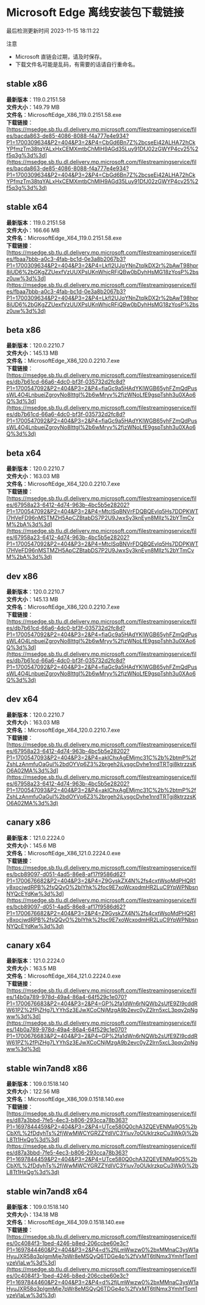 # Microsoft Edge 离线安装包下载链接
最后检测更新时间
2023-11-15 18:11:22

注意
* Microsoft 直链会过期，请及时保存。
* 下载文件名可能是乱码，有需要的话请自行重命名。

## stable x86
**最新版本**：119.0.2151.58  
**文件大小**：149.79 MB  
**文件名**：MicrosoftEdge_X86_119.0.2151.58.exe  
**下载链接**：[https://msedge.sb.tlu.dl.delivery.mp.microsoft.com/filestreamingservice/files/bacda863-de85-4086-8088-f4a777e4e934?P1=1700309634&P2=404&P3=2&P4=CbGd6Bn7Z%2bcseEi42ALHA72hCkYPfmzTm38tqYALxHxCEMXmtbChMlH9AGd35Luy91DfJ02zGWYP4cv25%2f5q3g%3d%3d](https://msedge.sb.tlu.dl.delivery.mp.microsoft.com/filestreamingservice/files/bacda863-de85-4086-8088-f4a777e4e934?P1=1700309634&P2=404&P3=2&P4=CbGd6Bn7Z%2bcseEi42ALHA72hCkYPfmzTm38tqYALxHxCEMXmtbChMlH9AGd35Luy91DfJ02zGWYP4cv25%2f5q3g%3d%3d)  

## stable x64
**最新版本**：119.0.2151.58  
**文件大小**：166.66 MB  
**文件名**：MicrosoftEdge_X64_119.0.2151.58.exe  
**下载链接**：[https://msedge.sb.tlu.dl.delivery.mp.microsoft.com/filestreamingservice/files/fbaa7bbb-a0c3-4fab-bc1d-0e3a8b2067b3?P1=1700309634&P2=404&P3=2&P4=Lkfl2UJqYNnZtqlkDX2r%2bAwT98hpr8iUD6%2bGKgZZUexfVzUUXPsUKnWhjcRFiQBw0bDyhHsMG18zYosP%2bsz0uw%3d%3d](https://msedge.sb.tlu.dl.delivery.mp.microsoft.com/filestreamingservice/files/fbaa7bbb-a0c3-4fab-bc1d-0e3a8b2067b3?P1=1700309634&P2=404&P3=2&P4=Lkfl2UJqYNnZtqlkDX2r%2bAwT98hpr8iUD6%2bGKgZZUexfVzUUXPsUKnWhjcRFiQBw0bDyhHsMG18zYosP%2bsz0uw%3d%3d)  

## beta x86
**最新版本**：120.0.2210.7  
**文件大小**：145.13 MB  
**文件名**：MicrosoftEdge_X86_120.0.2210.7.exe  
**下载链接**：[https://msedge.sb.tlu.dl.delivery.mp.microsoft.com/filestreamingservice/files/db7b61cd-66a6-4dc0-bf3f-035732d2fc8d?P1=1700547092&P2=404&P3=2&P4=fiaGc9a5HAdYKlWGB65yhFZmQdPussWL4O4LnbueiZgroyNo8Ittgl%2b6wMryv%2fjzWNoLfE9gspTshh3u0XAo6Q%3d%3d](https://msedge.sb.tlu.dl.delivery.mp.microsoft.com/filestreamingservice/files/db7b61cd-66a6-4dc0-bf3f-035732d2fc8d?P1=1700547092&P2=404&P3=2&P4=fiaGc9a5HAdYKlWGB65yhFZmQdPussWL4O4LnbueiZgroyNo8Ittgl%2b6wMryv%2fjzWNoLfE9gspTshh3u0XAo6Q%3d%3d)  

## beta x64
**最新版本**：120.0.2210.7  
**文件大小**：163.03 MB  
**文件名**：MicrosoftEdge_X64_120.0.2210.7.exe  
**下载链接**：[https://msedge.sb.tlu.dl.delivery.mp.microsoft.com/filestreamingservice/files/67958a23-6412-4d74-963b-4bc5b5e28202?P1=1700547092&P2=404&P3=2&P4=MtclSqBNVrFDQBQEvlq5Hs7DDPKWTI7HVeFD96nMSTMZH5ApCZBtabDS7P2U9JwxSy3knEyn8Mllz%2bYTmCvM%2bA%3d%3d](https://msedge.sb.tlu.dl.delivery.mp.microsoft.com/filestreamingservice/files/67958a23-6412-4d74-963b-4bc5b5e28202?P1=1700547092&P2=404&P3=2&P4=MtclSqBNVrFDQBQEvlq5Hs7DDPKWTI7HVeFD96nMSTMZH5ApCZBtabDS7P2U9JwxSy3knEyn8Mllz%2bYTmCvM%2bA%3d%3d)  

## dev x86
**最新版本**：120.0.2210.7  
**文件大小**：145.13 MB  
**文件名**：MicrosoftEdge_X86_120.0.2210.7.exe  
**下载链接**：[https://msedge.sb.tlu.dl.delivery.mp.microsoft.com/filestreamingservice/files/db7b61cd-66a6-4dc0-bf3f-035732d2fc8d?P1=1700547092&P2=404&P3=2&P4=fiaGc9a5HAdYKlWGB65yhFZmQdPussWL4O4LnbueiZgroyNo8Ittgl%2b6wMryv%2fjzWNoLfE9gspTshh3u0XAo6Q%3d%3d](https://msedge.sb.tlu.dl.delivery.mp.microsoft.com/filestreamingservice/files/db7b61cd-66a6-4dc0-bf3f-035732d2fc8d?P1=1700547092&P2=404&P3=2&P4=fiaGc9a5HAdYKlWGB65yhFZmQdPussWL4O4LnbueiZgroyNo8Ittgl%2b6wMryv%2fjzWNoLfE9gspTshh3u0XAo6Q%3d%3d)  

## dev x64
**最新版本**：120.0.2210.7  
**文件大小**：163.03 MB  
**文件名**：MicrosoftEdge_X64_120.0.2210.7.exe  
**下载链接**：[https://msedge.sb.tlu.dl.delivery.mp.microsoft.com/filestreamingservice/files/67958a23-6412-4d74-963b-4bc5b5e28202?P1=1700547093&P2=404&P3=2&P4=akIChxAgEMjmc31C%2b%2btmP%2fZshLzAnmfuOaGul%2bdOYVp6Z3%2brgeh2jLysgcDvhe1nrdTRTgi8ktrzzsKO6A02MA%3d%3d](https://msedge.sb.tlu.dl.delivery.mp.microsoft.com/filestreamingservice/files/67958a23-6412-4d74-963b-4bc5b5e28202?P1=1700547093&P2=404&P3=2&P4=akIChxAgEMjmc31C%2b%2btmP%2fZshLzAnmfuOaGul%2bdOYVp6Z3%2brgeh2jLysgcDvhe1nrdTRTgi8ktrzzsKO6A02MA%3d%3d)  

## canary x86
**最新版本**：121.0.2224.0  
**文件大小**：145.6 MB  
**文件名**：MicrosoftEdge_X86_121.0.2224.0.exe  
**下载链接**：[https://msedge.sb.tlu.dl.delivery.mp.microsoft.com/filestreamingservice/files/bcb89097-d051-4ad5-86e8-af17f9586d62?P1=1700676682&P2=404&P3=2&P4=Z9GvskZX4N%2fs4cxtWsoMdPHQR1y8xocjwdRPB%2fsQQvO%2blYhk%2foc9E7xoWcxodmHR2LuC9YpWPNbsnNYQcEYdKw%3d%3d](https://msedge.sb.tlu.dl.delivery.mp.microsoft.com/filestreamingservice/files/bcb89097-d051-4ad5-86e8-af17f9586d62?P1=1700676682&P2=404&P3=2&P4=Z9GvskZX4N%2fs4cxtWsoMdPHQR1y8xocjwdRPB%2fsQQvO%2blYhk%2foc9E7xoWcxodmHR2LuC9YpWPNbsnNYQcEYdKw%3d%3d)  

## canary x64
**最新版本**：121.0.2224.0  
**文件大小**：163.5 MB  
**文件名**：MicrosoftEdge_X64_121.0.2224.0.exe  
**下载链接**：[https://msedge.sb.tlu.dl.delivery.mp.microsoft.com/filestreamingservice/files/14b0a789-978d-49a4-86a4-64f529c1e070?P1=1700676683&P2=404&P3=2&P4=GP%2fa1dWn6rNQWb2sUfE9ZI9cddRW61PZ%2fPjZHg7LYYhSz3EJwXCoCNjMzgA9b2evc0yZ2lrn5xcL3pqy2pNgww%3d%3d](https://msedge.sb.tlu.dl.delivery.mp.microsoft.com/filestreamingservice/files/14b0a789-978d-49a4-86a4-64f529c1e070?P1=1700676683&P2=404&P3=2&P4=GP%2fa1dWn6rNQWb2sUfE9ZI9cddRW61PZ%2fPjZHg7LYYhSz3EJwXCoCNjMzgA9b2evc0yZ2lrn5xcL3pqy2pNgww%3d%3d)  

## stable win7and8 x86
**最新版本**：109.0.1518.140  
**文件大小**：122.56 MB  
**文件名**：MicrosoftEdge_X86_109.0.1518.140.exe  
**下载链接**：[https://msedge.sb.tlu.dl.delivery.mp.microsoft.com/filestreamingservice/files/d87a3bbd-7fe5-4ec3-b806-293cca78b363?P1=1697844459&P2=404&P3=2&P4=UTce580Q0chA3ZQEVENMa9O5%2bCbXfL%2fDdyhTs%2fjWwMWCYGRZZYdIVC3Yiuv7oOUklrzkpCu3Wk0j%2bL8Tt1HxQg%3d%3d](https://msedge.sb.tlu.dl.delivery.mp.microsoft.com/filestreamingservice/files/d87a3bbd-7fe5-4ec3-b806-293cca78b363?P1=1697844459&P2=404&P3=2&P4=UTce580Q0chA3ZQEVENMa9O5%2bCbXfL%2fDdyhTs%2fjWwMWCYGRZZYdIVC3Yiuv7oOUklrzkpCu3Wk0j%2bL8Tt1HxQg%3d%3d)  

## stable win7and8 x64
**最新版本**：109.0.1518.140  
**文件大小**：134.18 MB  
**文件名**：MicrosoftEdge_X64_109.0.1518.140.exe  
**下载链接**：[https://msedge.sb.tlu.dl.delivery.mp.microsoft.com/filestreamingservice/files/0c4084f3-1bed-4246-b8ed-206ccbe60e3c?P1=1697844460&P2=404&P3=2&P4=d%2fjLmWwzw0%2bxMMnaC3ysW1aHyuJXR58q3pIgmMje7pWr8eMSQyQ6TDGe4p%2fVxMT6tlNmx3YmhfTpm1yzeVlaLw%3d%3d](https://msedge.sb.tlu.dl.delivery.mp.microsoft.com/filestreamingservice/files/0c4084f3-1bed-4246-b8ed-206ccbe60e3c?P1=1697844460&P2=404&P3=2&P4=d%2fjLmWwzw0%2bxMMnaC3ysW1aHyuJXR58q3pIgmMje7pWr8eMSQyQ6TDGe4p%2fVxMT6tlNmx3YmhfTpm1yzeVlaLw%3d%3d)  

